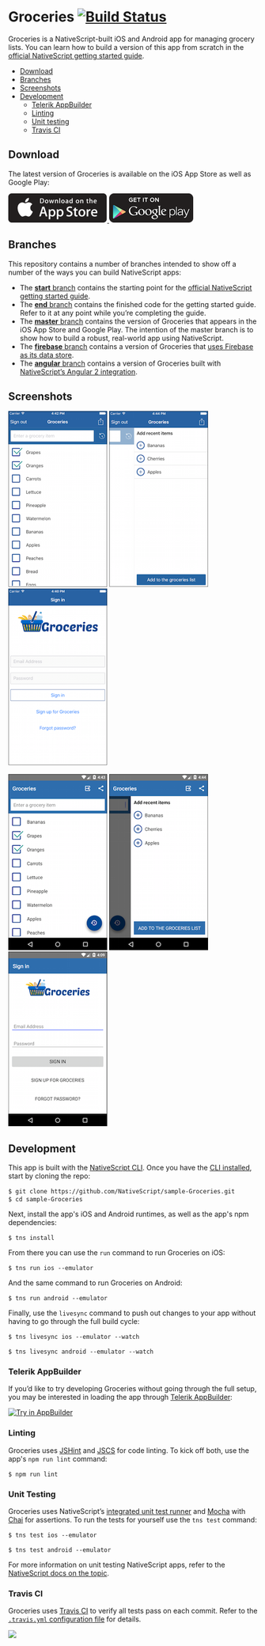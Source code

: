 # Groceries [![Build Status](https://travis-ci.org/NativeScript/sample-Groceries.svg?branch=master)](https://travis-ci.org/NativeScript/sample-Groceries)

Groceries is a NativeScript-built iOS and Android app for managing grocery lists. You can learn how to build a version of this app from scratch in the [official NativeScript getting started guide](http://docs.nativescript.org/start/getting-started).

* [Download](#download)
* [Branches](#branches)
* [Screenshots](#screenshots)
* [Development](#development)
    * [Telerik AppBuilder](#telerik-appbuilder)
    * [Linting](#linting)
    * [Unit testing](#unit-testing)
    * [Travis CI](#travis)

<h2 id="download">Download</h2>

The latest version of Groceries is available on the iOS App Store as well as Google Play:

<a href="https://itunes.apple.com/us/app/groceries-simple-grocery-lists/id1041129105?mt=8">
	<img src="assets/app-store-icons/ios-app-store.png">
</a>
<a href="https://play.google.com/store/apps/details?id=org.nativescript.groceries&hl=en">
	<img src="assets/app-store-icons/google-play.png">
</a>

<h2 id="branches">Branches</h2>

This repository contains a number of branches intended to show off a number of the ways you can build NativeScript apps:

* The [**start** branch](https://github.com/NativeScript/sample-Groceries/tree/start) contains the starting point for the [official NativeScript getting started guide](http://docs.nativescript.org/start/getting-started).
* The [**end** branch](https://github.com/NativeScript/sample-Groceries/tree/end) contains the finished code for the getting started guide. Refer to it at any point while you’re completing the guide.
* The [**master** branch](https://github.com/NativeScript/sample-Groceries/) contains the version of Groceries that appears in the iOS App Store and Google Play. The intention of the master branch is to show how to build a robust, real-world app using NativeScript.
* The [**firebase** branch](https://github.com/NativeScript/sample-Groceries/tree/firebase) contains a version of Groceries that [uses Firebase as its data store](https://www.nativescript.org/blog/ignite-your-app-development-with-nativescript-and-firebase).
* The [**angular** branch](https://github.com/NativeScript/sample-Groceries/tree/angular) contains a version of Groceries built with [NativeScript’s Angular 2 integration](http://angularjs.blogspot.com/2015/12/building-mobile-apps-with-angular-2-and.html).

<h2 id="screenshots">Screenshots</h2>

![](assets/screenshots/ios-1.png)
![](assets/screenshots/ios-2.png)
![](assets/screenshots/ios-3.png)

![](assets/screenshots/android-1.png)
![](assets/screenshots/android-2.png)
![](assets/screenshots/android-3.png)

<h2 id="development">Development</h2>

This app is built with the [NativeScript CLI](https://github.com/NativeScript/nativescript-cli). Once you have the [CLI installed](https://github.com/NativeScript/nativescript-cli#installation), start by cloning the repo:

```
$ git clone https://github.com/NativeScript/sample-Groceries.git
$ cd sample-Groceries
```

Next, install the app's iOS and Android runtimes, as well as the app's npm dependencies:

```
$ tns install
```

From there you can use the `run` command to run Groceries on iOS:

```
$ tns run ios --emulator
```

And the same command to run Groceries on Android:

```
$ tns run android --emulator
```

Finally, use the `livesync` command to push out changes to your app without having to go through the full build cycle:

```
$ tns livesync ios --emulator --watch
```
```
$ tns livesync android --emulator --watch
```

<h3 id="telerik-appbuilder">Telerik AppBuilder</h3>

If you’d like to try developing Groceries without going through the full setup, you may be interested in loading the app through [Telerik AppBuilder](http://www.telerik.com/platform/appbuilder):

<a href="https://platform.telerik.com/#appbuilder/clone/https%3A%2F%2Fgithub.com%2FIcenium%2Fnativescript-sample-groceries" target="_blank"><img src="http://docs.telerik.com/platform/appbuilder/sample-apps/images/try-in-appbuilder.png" alt="Try in AppBuilder" title="Try in AppBuilder" /></a>

<h3 id="linting">Linting</h3>

Groceries uses [JSHint](http://jshint.com/) and [JSCS](http://jscs.info/) for code linting. To kick off both, use the app's `npm run lint` command:

```
$ npm run lint
```

<h3 id="unit-testing">Unit Testing</h3>

Groceries uses NativeScript’s [integrated unit test runner](http://docs.nativescript.org/core-concepts/testing) and [Mocha](https://mochajs.org/) with [Chai](http://chaijs.com/) for assertions. To run the tests for yourself use the `tns test` command:

```
$ tns test ios --emulator
```

```
$ tns test android --emulator
```

For more information on unit testing NativeScript apps, refer to the [NativeScript docs on the topic](http://docs.nativescript.org/core-concepts/testing).

<h3 id="travis">Travis CI</h3>

Groceries uses [Travis CI](https://travis-ci.org/) to verify all tests pass on each commit. Refer to the [`.travis.yml` configuration file](https://github.com/NativeScript/sample-Groceries/blob/master/.travis.yml) for details.

![](https://ga-beacon.appspot.com/UA-111455-24/nativescript/sample-groceries?pixel)
